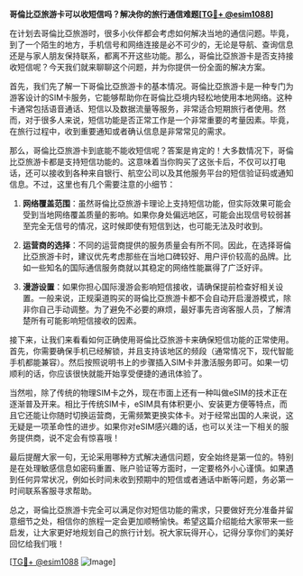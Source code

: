 **哥倫比亞旅游卡可以收短信吗？解决你的旅行通信难题[[TG💪+ @esim1088](https://t.me/s/esim1088)]**

在计划去哥倫比亞旅游时，很多小伙伴都会考虑如何解决当地的通信问题。毕竟，到了一个陌生的地方，手机信号和网络连接是必不可少的，无论是导航、查询信息还是与家人朋友保持联系，都离不开这些功能。那么，哥倫比亞旅游卡是否支持接收短信呢？今天我们就来聊聊这个问题，并为你提供一份全面的解决方案。

首先，我们先了解一下哥倫比亞旅游卡的基本情况。哥倫比亞旅游卡是一种专门为游客设计的SIM卡服务，它能够帮助你在哥倫比亞境内轻松地使用本地网络。这种卡通常包括语音通话、短信以及数据流量等服务，非常适合短期旅行者使用。然而，对于很多人来说，短信功能是否正常工作是一个非常重要的考量因素。毕竟，在旅行过程中，收到重要通知或者确认信息是非常常见的需求。

那么，哥倫比亞旅游卡到底能不能收短信呢？答案是肯定的！大多数情况下，哥倫比亞旅游卡都是支持短信功能的。这意味着当你购买了这张卡后，不仅可以打电话，还可以接收到各种来自银行、航空公司以及其他服务平台的短信验证码或通知信息。不过，这里也有几个需要注意的小细节：

1. **网络覆盖范围**：虽然哥倫比亞旅游卡理论上支持短信功能，但实际效果可能会受到当地网络覆盖质量的影响。如果你身处偏远地区，可能会出现信号较弱甚至完全无信号的情况，这时候即使有短信到达，也可能无法及时收到。
   
2. **运营商的选择**：不同的运营商提供的服务质量会有所不同。因此，在选择哥倫比亞旅游卡时，建议优先考虑那些在当地口碑较好、用户评价较高的品牌。比如一些知名的国际通信服务商就以其稳定的网络性能赢得了广泛好评。

3. **漫游设置**：如果你担心国际漫游会影响短信接收，请确保提前检查好相关设置。一般来说，正规渠道购买的哥倫比亞旅游卡都不会自动开启漫游模式，除非你自己手动调整。为了避免不必要的麻烦，最好事先咨询客服人员，了解清楚所有可能影响短信接收的因素。

接下来，让我们来看看如何正确使用哥倫比亞旅游卡来确保短信功能的正常使用。首先，你需要确保手机已经解锁，并且支持该地区的频段（通常情况下，现代智能手机都能兼容）。然后按照说明书上的步骤插入SIM卡并激活服务即可。如果一切顺利的话，你应该很快就能开始享受便捷的通讯体验了。

当然啦，除了传统的物理SIM卡之外，现在市面上还有一种叫做eSIM的技术正在逐渐普及开来。相比于传统SIM卡，eSIM具有体积更小、安装更方便等特点，而且它还能让你随时切换运营商，无需频繁更换实体卡。对于经常出国的人来说，这无疑是一项革命性的进步。如果你对eSIM感兴趣的话，也可以关注一下相关的服务提供商，说不定会有惊喜哦！

最后提醒大家一句，无论采用哪种方式解决通信问题，安全始终是第一位的。特别是在处理敏感信息如密码重置、账户验证等方面时，一定要格外小心谨慎。如果遇到任何异常状况，例如长时间未收到预期中的短信或者通话中断等问题，务必第一时间联系客服寻求帮助。

总之，哥倫比亞旅游卡完全可以满足你对短信功能的需求，只要做好充分准备并留意细节之处，相信你的旅程一定会更加顺畅愉快。希望这篇介绍能给大家带来一些启发，让大家更好地规划自己的旅行计划。祝大家玩得开心，记得分享你们的美好回忆给我们哦！

[[TG💪+ @esim1088](https://t.me/s/esim1088) ![Image](https://i.postimg.cc/4NQfJmqS/Snipaste-2025-05-13-00-14-12.png)]